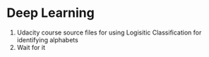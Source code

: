 # Deep Learning

1. Udacity course source files for using Logisitic Classification for identifying alphabets
2. Wait for it
